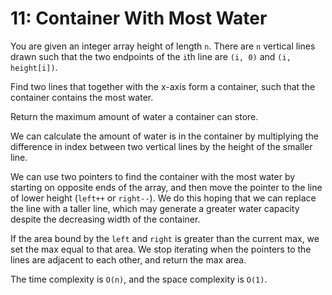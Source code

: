 # 11: Container With Most Water

You are given an integer array height of length `n`. There are `n`
vertical lines drawn such that the two endpoints of the `i`th line are
`(i, 0)` and `(i, height[i])`.

Find two lines that together with the x-axis form a container, such that
the container contains the most water.

Return the maximum amount of water a container can store.

We can calculate the amount of water is in the container by multiplying
the difference in index between two vertical lines by the height of the
smaller line.

We can use two pointers to find the container with the most water by
starting on opposite ends of the array, and then move the pointer to the
line of lower height (`left++` or `right--`). We do this hoping that we
can replace the line with a taller line, which may generate a greater
water capacity despite the decreasing width of the container.

If the area bound by the `left` and `right` is greater than the current
max, we set the max equal to that area. We stop iterating when the
pointers to the lines are adjacent to each other, and return the max
area.

The time complexity is `O(n)`, and the space complexity is `O(1)`.
